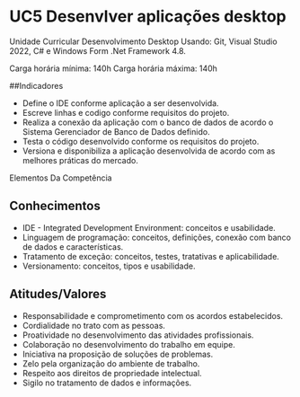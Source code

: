 # UC5 Desenvlver aplicações desktop
Unidade Curricular Desenvolvimento Desktop Usando: Git, Visual Studio 2022, C# e Windows Form .Net Framework 4.8.

Carga horária mínima: 140h
Carga horária máxima: 140h

##Indicadores
- Define o IDE conforme aplicação a ser desenvolvida.
- Escreve linhas e codigo conforme requisitos do projeto.
- Realiza a conexão da aplicação com o banco de dados de acordo o Sistema
Gerenciador de Banco de Dados definido.
- Testa o código desenvolvido conforme os requisitos do projeto.
- Versiona e disponibiliza a aplicação desenvolvida de acordo com as melhores
práticas do mercado.

Elementos Da Competência

## Conhecimentos
- IDE - Integrated Development Environment: conceitos e usabilidade.
- Linguagem de programação: conceitos, definições, conexão com banco de dados
e características.
- Tratamento de exceção: conceitos, testes, tratativas e aplicabilidade.
- Versionamento: conceitos, tipos e usabilidade.

## Atitudes/Valores
- Responsabilidade e comprometimento com os acordos estabelecidos.
- Cordialidade no trato com as pessoas.
- Proatividade no desenvolvimento das atividades profissionais.
- Colaboração no desenvolvimento do trabalho em equipe.
- Iniciativa na proposição de soluções de problemas.
- Zelo pela organização do ambiente de trabalho.
- Respeito aos direitos de propriedade intelectual.
- Sigilo no tratamento de dados e informações.
